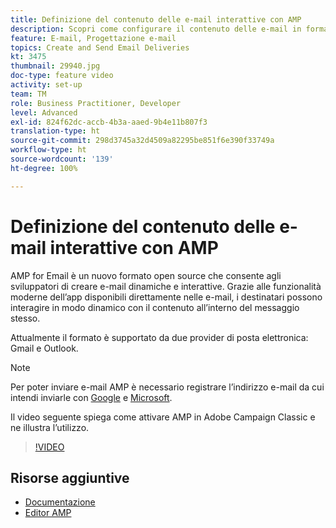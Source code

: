 ```yaml
---
title: Definizione del contenuto delle e-mail interattive con AMP
description: Scopri come configurare il contenuto delle e-mail in formato AMP.
feature: E-mail, Progettazione e-mail
topics: Create and Send Email Deliveries
kt: 3475
thumbnail: 29940.jpg
doc-type: feature video
activity: set-up
team: TM
role: Business Practitioner, Developer
level: Advanced
exl-id: 824f62dc-accb-4b3a-aaed-9b4e11b807f3
translation-type: ht
source-git-commit: 298d3745a32d4509a82295be851f6e390f33749a
workflow-type: ht
source-wordcount: '139'
ht-degree: 100%

---
```


# Definizione del contenuto delle e-mail interattive con AMP

AMP for Email è un nuovo formato open source che consente agli sviluppatori di creare e-mail dinamiche e interattive. Grazie alle funzionalità moderne dell’app disponibili direttamente nelle e-mail, i destinatari possono interagire in modo dinamico con il contenuto all’interno del messaggio stesso.

Attualmente il formato è supportato da due provider di posta elettronica: Gmail e Outlook.

>[!NOTE]
>
>Per poter inviare e-mail AMP è necessario registrare l’indirizzo e-mail da cui intendi inviarle con [Google](https://developers.google.com/gmail/ampemail/register) e [Microsoft](https://docs.microsoft.com/it-IT/outlook/amphtml/register-outlook).

Il video seguente spiega come attivare AMP in Adobe Campaign Classic e ne illustra l’utilizzo.

>[!VIDEO](https://video.tv.adobe.com/v/29940?quality=12&learn=on)

## Risorse aggiuntive

* [Documentazione](https://docs.adobe.com/content/help/it-IT/campaign-classic/using/sending-messages/sending-emails/defining-the-email-content.html)
* [Editor AMP](https://playground.amp.dev/)
